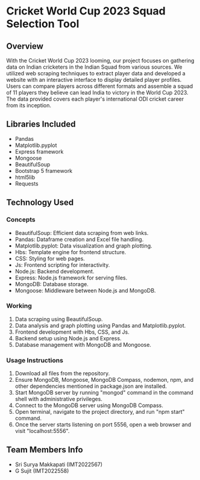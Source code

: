 # Cricket World Cup 2023 Squad Selection Tool

## Overview
With the Cricket World Cup 2023 looming, our project focuses on gathering data on Indian cricketers in the Indian Squad from various sources. We utilized web scraping techniques to extract player data and developed a website with an interactive interface to display detailed player profiles. Users can compare players across different formats and assemble a squad of 11 players they believe can lead India to victory in the World Cup 2023. The data provided covers each player's international ODI cricket career from its inception.

## Libraries Included
- Pandas
- Matplotlib.pyplot
- Express framework
- Mongoose
- BeautifulSoup
- Bootstrap 5 framework
- html5lib
- Requests

## Technology Used
### Concepts
- BeautifulSoup: Efficient data scraping from web links.
- Pandas: Dataframe creation and Excel file handling.
- Matplotlib.pyplot: Data visualization and graph plotting.
- Hbs: Template engine for frontend structure.
- CSS: Styling for web pages.
- Js: Frontend scripting for interactivity.
- Node.js: Backend development.
- Express: Node.js framework for serving files.
- MongoDB: Database storage.
- Mongoose: Middleware between Node.js and MongoDB.

### Working
1. Data scraping using BeautifulSoup.
2. Data analysis and graph plotting using Pandas and Matplotlib.pyplot.
3. Frontend development with Hbs, CSS, and Js.
4. Backend setup using Node.js and Express.
5. Database management with MongoDB and Mongoose.

### Usage Instructions
1. Download all files from the repository.
2. Ensure MongoDB, Mongoose, MongoDB Compass, nodemon, npm, and other dependencies mentioned in package.json are installed.
3. Start MongoDB server by running "mongod" command in the command shell with administrative privileges.
4. Connect to the MongoDB server using MongoDB Compass.
5. Open terminal, navigate to the project directory, and run "npm start" command.
6. Once the server starts listening on port 5556, open a web browser and visit "localhost:5556".

## Team Members Info
- Sri Surya Makkapati (IMT2022567)
- G Sujit (IMT2022558)
